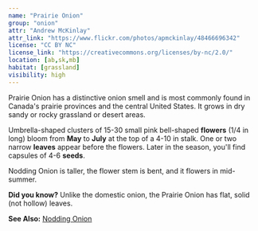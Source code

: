 ```yaml
---
name: "Prairie Onion"
group: "onion"
attr: "Andrew McKinlay"
attr_link: "https://www.flickr.com/photos/apmckinlay/48466696342"
license: "CC BY NC"
license_link: "https://creativecommons.org/licenses/by-nc/2.0/"
location: [ab,sk,mb]
habitat: [grassland]
visibility: high
---
```

Prairie Onion has a distinctive onion smell and  is most commonly found in Canada's prairie provinces and the central United States. It grows in dry sandy or rocky grassland or desert areas.

Umbrella-shaped clusters of 15-30 small pink bell-shaped **flowers** (1/4 in long) bloom from **May** to **July** at the top of a 4-10 in stalk. One or two narrow **leaves** appear before the flowers. Later in the season, you'll find capsules of 4-6 **seeds**.

Nodding Onion is taller, the flower stem is bent, and it flowers in mid-summer.

**Did you know?** Unlike the domestic onion, the Prairie Onion has flat, solid (not hollow) leaves.

<!-- generated, do not edit -->
**See Also:**
[Nodding Onion](/plants/nodonion)
